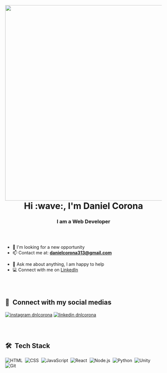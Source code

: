 <img align="right" height="630em" src="https://raw.githubusercontent.com/gist/dnlcorona/3b243f783eb5a880c820bd0638358c08/raw/95a2137349137d1f0d425cc8d4f5e372c949411b/githubcard.svg"/>
<h1 align="center">Hi :wave:, I'm Daniel Corona</h1>
<h3 align="center">I am a Web Developer</h3>

<br><br>

- 🔭 I'm looking for a new opportunity
- 📫 Contact me at: **danielcorona313@gmail.com**
<!-- - 👨‍💻 All of my projects are available at [danielcorona.com.br](https://danielcorona.com.br) -->
- 💬 Ask me about anything, I am happy to help
- 💻 Connect with me on [LinkedIn](https://www.linkedin.com/in/dnlcorona/)

<br><br>

## 📸 &nbsp;Connect with my social medias
<p align="left">
<a href="https://instagram.com/dnlcorona" target="blank"><img align="center" src="https://img.shields.io/badge/-dnlcorona-05122A?style=for-the-badge&logo=instagram" alt="instagram dnlcorona"/></a>
<a href="https://linkedin.com/in/dnlcorona" target="blank"><img align="center" src="https://img.shields.io/badge/-dnlcorona-05122A?style=for-the-badge&logo=linkedin" alt="linkedin dnlcorona"/></a>
</p>

<br><br>

## 🛠 &nbsp;Tech Stack
![HTML](https://img.shields.io/badge/-HTML-05122A?style=flat&logo=HTML5)&nbsp;
![CSS](https://img.shields.io/badge/-CSS-05122A?style=flat&logo=CSS3&logoColor=1572B6)&nbsp;
![JavaScript](https://img.shields.io/badge/-JavaScript-05122A?style=flat&logo=javascript)&nbsp;
![React](https://img.shields.io/badge/-React-05122A?style=flat&logo=react)&nbsp;
![Node.js](https://img.shields.io/badge/-Node.js-05122A?style=flat&logo=node.js)&nbsp;
![Python](https://img.shields.io/badge/-Python-05122A?style=flat&logo=python)&nbsp;
![Unity](https://img.shields.io/badge/-Unity-05122A?style=flat&logo=unity)&nbsp;
![Git](https://img.shields.io/badge/-Git-05122A?style=flat&logo=git)&nbsp;
